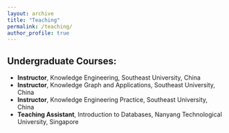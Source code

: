 ```yaml
---
layout: archive
title: "Teaching"
permalink: /teaching/
author_profile: true
---
```


## Undergraduate Courses:
* **Instructor**, Knowledge Engineering, Southeast University, China
* **Instructor**, Knowledge Graph and Applications, Southeast University, China
* **Instructor**, Knowledge Engineering Practice, Southeast University, China
* **Teaching Assistant**, Introduction to Databases, Nanyang Technological University, Singapore